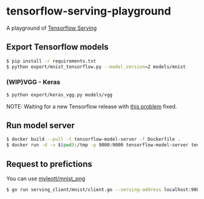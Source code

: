 # tensorflow-serving-playground
A playground of [Tensorflow Serving](https://www.tensorflow.org/serving)

## Export Tensorflow models

```bash
$ pip install -r requirements.txt
$ python export/mnist_tensorflow.py --model_version=2 models/mnist
```

### (WIP)VGG - Keras

```bash
$ python export/keras_vgg.py models/vgg
```

NOTE: Waiting for a new Tensorflow release with [this problem](https://github.com/tensorflow/tensorflow/issues/14284) fixed.

## Run model server

```bash
$ docker build --pull -t tensorflow-model-server -f Dockerfile .
$ docker run -d -v $(pwd):/tmp -p 9000:9000 tensorflow-model-server tensorflow_model_server --port=9000 --model_name=mnist --model_base_path=/tmp/models/mnist
```

## Request to prefictions

You can use [myleott/mnist_png](https://github.com/myleott/mnist_png)

```bash
$ go run serving_client/mnist/client.go --serving-address localhost:9000 mnist_png/1/1039.png
```


